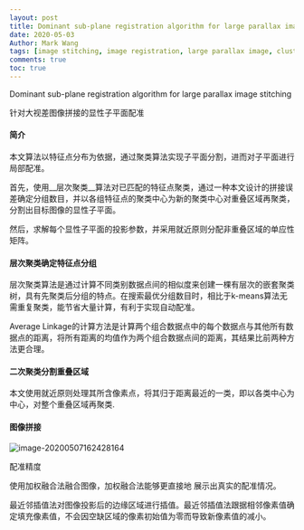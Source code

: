 ```yaml
---
layout: post
title: Dominant sub-plane registration algorithm for large parallax image stitching
date: 2020-05-03
Author: Mark Wang 
tags: [image stitching, image registration, large parallax image, clustering, dominant sub-plane]
comments: true
toc: true
---
```


Dominant sub-plane registration algorithm for large parallax image stitching

针对大视差图像拼接的显性子平面配准

#### 简介

本文算法以特征点分布为依据，通过聚类算法实现子平面分割，进而对子平面进行局部配准。

首先，使用__层次聚类__算法对已匹配的特征点聚类，通过一种本文设计的拼接误差确定分组数目，并以各组特征点的聚类中心为新的聚类中心对重叠区域再聚类，分割出目标图像的显性子平面。

然后，求解每个显性子平面的投影参数，并采用就近原则分配非重叠区域的单应性矩阵。

#### 层次聚类确定特征点分组

层次聚类算法是通过计算不同类别数据点间的相似度来创建一棵有层次的嵌套聚类树，具有先聚类后分组的特点。在搜索最优分组数目时，相比于k-means算法无需重复聚类，能节省大量计算，有利于实现自动配准。

Average Linkage的计算方法是计算两个组合数据点中的每个数据点与其他所有数据点的距离，将所有距离的均值作为两个组合数据点间的距离，其结果比前两种方法更合理。

#### 二次聚类分割重叠区域

本文使用就近原则处理其所含像素点，将其归于距离最近的一类，即以各类中心为 中心，对整个重叠区域再聚类.

#### 图像拼接

![image-20200507162428164](/Users/mark/Desktop/blogSite/_posts/images/image-20200507162428164.png)

配准精度

使用加权融合法融合图像，加权融合法能够更直接地 展示出真实的配准情况。

最近邻插值法对图像投影后的边缘区域进行插值。最近邻插值法跟据相邻像素值确定填充像素值，不会因空缺区域的像素初始值为零而导致新像素值的减小。

